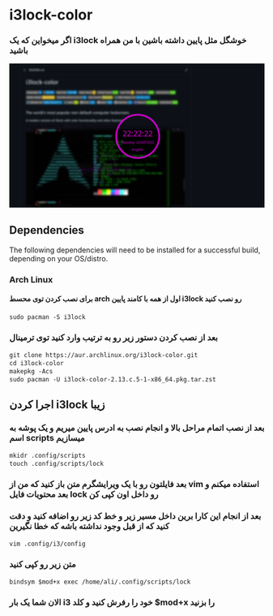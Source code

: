 # i3lock-color

### اگر میخواین که یک i3lock خوشگل مثل پایین داشته باشین با من همراه باشید 

![i3lock-color in action](examples/screenshot.png "Screenshot sample")


## Dependencies
The following dependencies will need to be installed for a successful build, depending on your OS/distro.

### Arch Linux

#### برای نصب کردن توی محسط arch اول از همه با کامند پایین i3lock رو نصب کنید

```
sudo pacman -S i3lock
```

### بعد از نصب کردن دستور زیر رو به ترتیب وارد کنید توی ترمینال

```
git clone https://aur.archlinux.org/i3lock-color.git
cd i3lock-color
makepkg -Acs
sudo pacman -U i3lock-color-2.13.c.5-1-x86_64.pkg.tar.zst
```

## اجرا کردن i3lock زیبا

### بعد از نصب اتمام مراحل بالا و انجام نصب به ادرس پایین میریم و یک پوشه به اسم scripts میسازیم

```
mkidr .config/scripts
touch .config/scripts/lock
```

### بعد فایلتون رو با یک ویرایشگرم متن باز کنید که من از vim استفاده میکنم و بعد محتویات فایل lock رو داخل اون کپی کن

### بعد از انجام این کارا برین داخل مسیر زیر و خط کد زیر رو اضافه کنید و دقت کنید که از قبل وجود نداشته باشه که خطا نگیرین

```
vim .config/i3/config
```

### متن زیر رو کپی کنید

```
bindsym $mod+x exec /home/ali/.config/scripts/lock
```

### الان شما یک بار i3 خود را رفرش کنید و کلد $mod+x را بزنید
